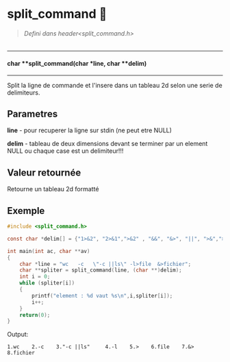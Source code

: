 # split_command :shit:
>###### Defini dans header<split_command.h>

------
#### char    **split_command(char       *line, char     **delim)
------
Split la ligne de commande et l'insere dans un tableau 2d selon une serie de delimiteurs.

## Parametres
**line**  - pour recuperer la ligne sur stdin (ne peut etre NULL)

**delim** - tableau de deux dimensions devant se terminer par un element NULL ou 
            chaque case est un delimiteur!!!

## Valeur retournée
Retourne un tableau 2d formatté

## Exemple
```c
#include <split_command.h>

const char *delim[] = {"1>&2", "2>&1",">&2" , "&&", "&>", "||", ">&",">>", "<<", ">", "<", "|",  NULL};

int main(int ac, char **av)
{
    char *line = "wc   -c   \"-c ||ls\" -l>file  &>fichier";
    char **spliter = split_command(line, (char **)delim);
    int i = 0;
    while (spliter[i])
    {
        printf("element : %d vaut %s\n",i,spliter[i]);
        i++;
    }
    return(0);
}
```
Output:
```
1.wc    2.-c    3."-c ||ls"     4.-l    5.>    6.file    7.&>    8.fichier
```
